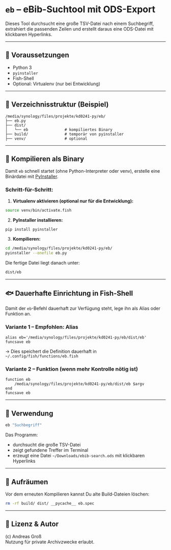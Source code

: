 # `eb` – eBib-Suchtool mit ODS-Export

Dieses Tool durchsucht eine große TSV-Datei nach einem Suchbegriff, extrahiert die passenden Zeilen und erstellt daraus eine ODS-Datei mit klickbaren Hyperlinks.

---

## 🔧 Voraussetzungen

- Python 3
- `pyinstaller`
- Fish-Shell
- Optional: Virtualenv (nur bei Entwicklung)

---

## 📁 Verzeichnisstruktur (Beispiel)

```
/media/synology/files/projekte/kd0241-py/eb/
├── eb.py
├── dist/
│   └── eb                # kompiliertes Binary
├── build/                # temporär von pyinstaller
├── venv/                 # optional
```

---

## 🚀 Kompilieren als Binary

Damit `eb` schnell startet (ohne Python-Interpreter oder venv), erstelle eine Binärdatei mit [PyInstaller](https://pyinstaller.org/).

### Schritt-für-Schritt:

1. **Virtualenv aktivieren (optional nur für die Entwicklung):**

```bash
source venv/bin/activate.fish
```

2. **PyInstaller installieren:**

```bash
pip install pyinstaller
```

3. **Kompilieren:**

```bash
cd /media/synology/files/projekte/kd0241-py/eb/
pyinstaller --onefile eb.py
```

Die fertige Datei liegt danach unter:

```bash
dist/eb
```

---

## 🐟 Dauerhafte Einrichtung in Fish-Shell

Damit der `eb`-Befehl dauerhaft zur Verfügung steht, lege ihn als Alias oder Funktion an.

### Variante 1 – **Empfohlen**: Alias

```fish
alias eb='/media/synology/files/projekte/kd0241-py/eb/dist/eb'
funcsave eb
```

→ Dies speichert die Definition dauerhaft in  
`~/.config/fish/functions/eb.fish`

### Variante 2 – Funktion (wenn mehr Kontrolle nötig ist)

```fish
function eb
    /media/synology/files/projekte/kd0241-py/eb/dist/eb $argv
end
funcsave eb
```

---

## 🧪 Verwendung

```bash
eb "Suchbegriff"
```

Das Programm:
- durchsucht die große TSV-Datei
- zeigt gefundene Treffer im Terminal
- erzeugt eine Datei `~/Downloads/ebib-search.ods` mit klickbaren Hyperlinks

---

## 🧹 Aufräumen

Vor dem erneuten Kompilieren kannst Du alte Build-Dateien löschen:

```bash
rm -rf build/ dist/ __pycache__ eb.spec
```

---

## 📝 Lizenz & Autor

(c) Andreas Groß  
Nutzung für private Archivzwecke erlaubt.
